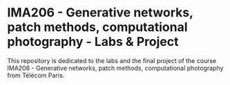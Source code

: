 # IMA206 - Generative networks, patch methods, computational photography - Labs & Project
This repository is dedicated to the labs and the final project of the course IMA206 - Generative networks, patch methods, computational photography from Télécom Paris.
